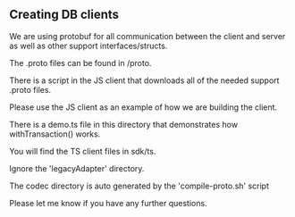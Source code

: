 ## Creating DB clients

We are using protobuf for all communication 
between the client and server as well as 
other support interfaces/structs.

The .proto files can be found in /proto.

There is a script in the JS client that downloads 
all of the needed support .proto files.

Please use the JS client as an example of how we
are building the client.  

There is a demo.ts file in this directory that 
demonstrates how withTransaction() works.  

You will find the TS client files in sdk/ts.

Ignore the 'legacyAdapter' directory.

The codec directory is auto generated by the 'compile-proto.sh'
script

Please let me know if you have any further questions.

